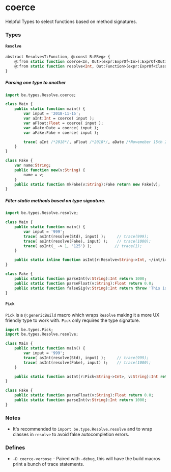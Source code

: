 # coerce

Helpful Types to select functions based on method signatures.

### Types

#### `Resolve`

```haxe
abstract Resolve<T:Function, @:const R:EReg> {
    @:from static function coerce<In, Out>(expr:ExprOf<In>):ExprOf<Out>;
    @:from static function resolve<Int, Out:Function>(expr:ExprOf<Class<Int>>):ExprOf<Out>;
}
```

##### _Parsing one type to another_
```haxe
import be.types.Resolve.coerce;

class Main {
    public static function main() {
        var input = '2018-11-15';
        var aInt:Int = coerce( input );
        var aFloat:Float = coerce( input );
        var aDate:Date = coerce( input );
        var aFake:Fake = coerce( input );

        trace( aInt /*2018*/, aFloat /*2018*/, aDate /*Novemeber 15th 2018*/, aFake /* {name:"2018-11-15"} */ );
    }
}

class Fake {
    var name:String;
    public function new(v:String) {
        name = v;
    }
    public static function mkFake(v:String):Fake return new Fake(v);
}
```

##### _Filter static methods based on type signature._
```haxe
import be.types.Resolve.resolve;

class Main {
    public static function main() {
        var input = '999';
        trace( asInt(resolve(Std), input) );     // trace(999);
        trace( asInt(resolve(Fake), input) );    // trace(1000);
        trace( asInt(_ -> 1, '125') );          // trace(1);
    }

    public static inline function asInt(r:Resolve<String->Int, ~/int/i>, v:String):Int return r(v);
}

class Fake {
    public static function parseInt(v:String):Int return 1000;
    public static function parseFloat(v:String):Float return 0.0;
    public static function falseSig(v:String):Int return throw 'This is skipped due to the `~/int/i` regular expression';
}
```

#### `Pick`

`Pick` is a `@:genericBuild` macro which wraps `Resolve` making it a more UX friendly type to work with. 
`Pick` only requires the type signature.

```haxe
import be.types.Pick;
import be.types.Resolve.resolve;

class Main {
    public static function main() {
        var input = '999';
        trace( asInt(resolve(Std), input) );     // trace(999);
        trace( asInt(resolve(Fake), input) );    // trace(1000);
    }

    public static function asInt(r:Pick<String->Int>, v:String):Int return r(v);
}

class Fake {
    public static function parseFloat(v:String):Float return 0.0;
    public static function parseInt(v:String):Int return 1000;
}
```

### Notes

- It's recommended to `import be.type.Resolve.resolve` and to wrap classes in `resolve` to avoid false autocompletion errors.

### Defines

- `-D coerce-verbose` - Paired with `-debug`, this will have the build macros print a bunch of trace statements.